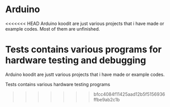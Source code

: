 # Arduino

<<<<<<< HEAD
Arduino koodit are just various projects that i have made or example codes.
Most of them are unfinished.

Tests contains various programs for hardware testing and debugging
=======
Arduino koodit are justt various projects that i have made or example codes.

Tests contains various hardware testing programs
>>>>>>> bfcc4084f11425aad12b5f5156936ffbe9ab2c1b
